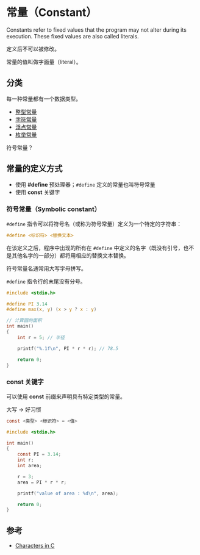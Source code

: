 # 常量（Constant）

Constants refer to fixed values that the program may not alter during its execution. These fixed values are also called literals.

定义后不可以被修改。

常量的值叫做字面量（literal）。

## 分类

每一种常量都有一个数据类型。

* [整型常量](integer-const.md)
* [字符常量](character-const.md)
* [浮点常量](floating-const.md)
* [枚举常量](enumeration-const.md)

符号常量？

## 常量的定义方式

* 使用 **#define** 预处理器；`#define` 定义的常量也叫符号常量
* 使用 **const** 关键字

### 符号常量（Symbolic constant）

`#define` 指令可以将符号名（或称为符号常量）定义为一个特定的字符串：

```c
#define <标识符> <替换文本>
```

在该定义之后，程序中出现的所有在 `#define` 中定义的名字（既没有引号，也不是其他名字的一部分）都将用相应的替换文本替换。

符号常量名通常用大写字母拼写。

`#define` 指令行的末尾没有分号。

```c
#include <stdio.h>

#define PI 3.14
#define max(x, y) (x > y ? x : y)

// 计算圆的面积
int main()
{
    int r = 5; // 半径

    printf("%.1f\n", PI * r * r); // 78.5

    return 0;
}
```

### const 关键字

可以使用 **const** 前缀来声明具有特定类型的常量。

大写 -> 好习惯

```c
const <类型> <标识符> = <值>
```

```c
#include <stdio.h>

int main()
{
    const PI = 3.14;
    int r;
    int area;

    r = 3;
    area = PI * r * r;

    printf("value of area : %d\n", area);

    return 0;
}
```

## 参考

* [Characters in C](https://www.cs.swarthmore.edu/~newhall/unixhelp/C_chars.html)
